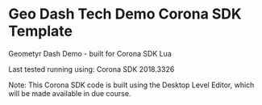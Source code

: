 # Geo Dash Tech Demo Corona SDK Template
Geometyr Dash Demo - built for Corona SDK Lua

Last tested running using: Corona SDK 2018.3326

Note: This Corona SDK code is built using the Desktop Level Editor, which will be made available in due course.
